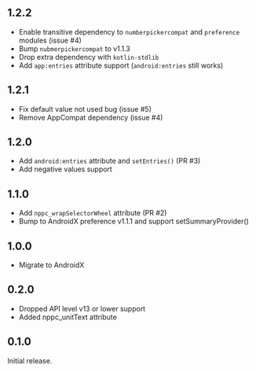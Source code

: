 ## 1.2.2
- Enable transitive dependency to `numberpickercompat` and `preference` modules (issue #4)
- Bump `nubmerpickercompat` to v1.1.3
- Drop extra dependency with `kotlin-stdlib`
- Add `app:entries` attribute support (`android:entries` still works)

## 1.2.1
- Fix default value not used bug (issue #5)
- Remove AppCompat dependency (issue #4)

## 1.2.0
- Add `android:entries` attribute and `setEntries()` (PR #3)
- Add negative values support

## 1.1.0
- Add `nppc_wrapSelectorWheel` attribute (PR #2)
- Bump to AndroidX preference v1.1.1 and support setSummaryProvider()

## 1.0.0
- Migrate to AndroidX

## 0.2.0
- Dropped API level v13 or lower support
- Added nppc_unitText attribute

## 0.1.0
Initial release.
